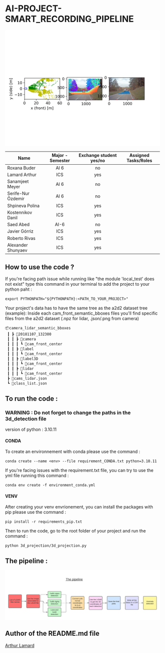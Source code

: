 # AI-PROJECT-SMART_RECORDING_PIPELINE
![Alt text](img/intro_image.png)

|       Name               |              Major -  Semester           |     Exchange student yes/no  |     Assigned Tasks/Roles  |
|--------------------------|:----------------------------------------:|:----------------------------:|:-------------------------:|
|     Roxana Buder         |   AI 6                                   |   no                         |                           |
|     Lamard Arthur        |   ICS                                    |   yes                        |                           |
|     Sanamjeet Meyer      |   AI 6                                   |   no                         |                           |
|     Serife-Nur  Özdemir  |   AI 6                                   |   no                         |                           |
|     Shpineva Polina      |   ICS                                    |   yes                        |                           |
|     Kostennikov Danil    |   ICS                                    |   yes                        |                           |
|     Saed Abed            |   AI-6                                   |   no                         |                           |
|     Javier Górriz        |   ICS                                    |   yes                        |                           |
|     Roberto Rivas        |   ICS                                    |   yes                        |                           |
|     Alexander Shunyaev   |   ICS                                    |   yes                        |                           |


## How to use the code ? 

If you're facing path issue while running like "the module 'local_test' does not exist" type this command in your terminal to add the project to your python paht :
```
export PYTHONPATH="${PYTHONPATH}:<PATH_TO_YOUR_PROJECT>"
```

Your project's data has to have the same tree as the a2d2 dataset tree (example):
Inside each cam_front_semantic_bboxes files you'll find specific files from the a2d2 dataset (.npz for lidar, .json/.png from camera)
```
📦camera_lidar_semantic_bboxes
 ┃ ┣ 📂20181107_132300
 ┃ ┃ ┣ 📂camera
 ┃ ┃ ┃ ┗ 📂cam_front_center
 ┃ ┃ ┣ 📂label
 ┃ ┃ ┃ ┗ 📂cam_front_center
 ┃ ┃ ┣ 📂label3D
 ┃ ┃ ┃ ┗ 📂cam_front_center
 ┃ ┃ ┣ 📂lidar
 ┃ ┃ ┃ ┗ 📂cam_front_center
 ┣ 📜cams_lidar.json
 ┗ 📜class_list.json
```
## To run the code  :
### WARNING : Do not forget to change the paths in the 3d_detection file
version of python : 3.10.11
#### CONDA
To create an environnement with conda please use the command : 
```
conda create --name <env> --file requirement_CONDA.txt python=3.10.11
```
If you're facing issues with the requirement.txt file, you can try to use the yml file running this command :
```
conda env create -f environment_conda.yml
```

#### VENV
After creating your venv envrionement, you can install the packages with pip please use the command : 
```
pip install -r requirements_pip.txt
```
Then to run the code, go to the root folder of your project and run the command : 
```
python 3d_projection/3d_projection.py
```

## The pipeline :
![Alt text](img/flow_chart.png)

## Author of the README.md file 
[Arthur Lamard](https://github.com/Micropot)


